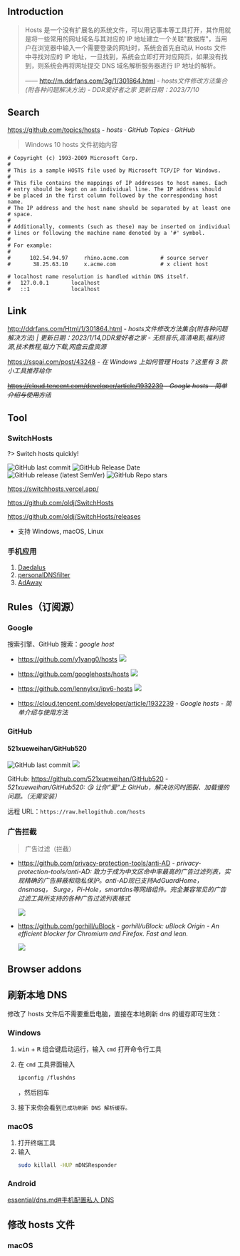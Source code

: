 ## Introduction

> Hosts 是一个没有扩展名的系统文件，可以用记事本等工具打开，其作用就是将一些常用的网址域名与其对应的 IP 地址建立一个关联"数据库"，当用户在浏览器中输入一个需要登录的网址时，系统会首先自动从 Hosts 文件中寻找对应的 IP 地址，一旦找到，系统会立即打开对应网页，如果没有找到，则系统会再将网址提交 DNS 域名解析服务器进行 IP 地址的解析。
> 
> —— http://m.ddrfans.com/3g/1/301864.html - *hosts文件修改方法集合(附各种问题解决方法) - DDR爱好者之家 更新日期：2023/7/10*

## Search

https://github.com/topics/hosts - *hosts · GitHub Topics · GitHub*



> Windows 10 hosts 文件初始内容

```shell
# Copyright (c) 1993-2009 Microsoft Corp.
#
# This is a sample HOSTS file used by Microsoft TCP/IP for Windows.
#
# This file contains the mappings of IP addresses to host names. Each
# entry should be kept on an individual line. The IP address should
# be placed in the first column followed by the corresponding host name.
# The IP address and the host name should be separated by at least one
# space.
#
# Additionally, comments (such as these) may be inserted on individual
# lines or following the machine name denoted by a '#' symbol.
#
# For example:
#
#      102.54.94.97     rhino.acme.com          # source server
#       38.25.63.10     x.acme.com              # x client host

# localhost name resolution is handled within DNS itself.
#	127.0.0.1       localhost
#	::1             localhost
```

## Link

http://ddrfans.com/Html/1/301864.html - _hosts文件修改方法集合(附各种问题解决方法) | 更新日期：2023/1/14,DDR爱好者之家 - 无损音乐,高清电影,福利资源,技术教程,磁力下载,网盘云盘资源_

https://sspai.com/post/43248 - *在 Windows 上如何管理 Hosts？这里有 3 款小工具推荐给你*

~~https://cloud.tencent.com/developer/article/1932239 - *Google hosts - 简单介绍与使用方法*~~


## Tool

### SwitchHosts

?> Switch hosts quickly!

![GitHub last commit](https://img.shields.io/github/last-commit/oldj/SwitchHosts?logo=github)
![GitHub Release Date](https://img.shields.io/github/release-date/oldj/SwitchHosts?logo=github)
![GitHub release (latest SemVer)](https://img.shields.io/github/v/release/oldj/SwitchHosts?logo=github)
![GitHub Repo stars](https://img.shields.io/github/stars/oldj/SwitchHosts?style=social)

<i class="fa fa-laptop"></i> https://switchhosts.vercel.app/

<i class="fa fa-github fa-lg"></i> https://github.com/oldj/SwitchHosts

https://github.com/oldj/SwitchHosts/releases
- 支持 Windows, macOS, Linux


### 手机应用

1. [Daedalus](os/mobile/mobile-app-list.md#daedalus)
2. [personalDNSfilter](os/mobile/mobile-app-list.md#personaldnsfilter)
3. [AdAway](os/mobile/mobile-app-list.md#adaway)

## Rules（订阅源）

### Google

搜索引擎、GitHub 搜索：_google host_

- https://github.com/y1yang0/hosts
    ![](https://flat.badgen.net/github/last-commit/y1yang0/hosts?icon=github&color=blue)

- https://github.com/googlehosts/hosts
    ![](https://flat.badgen.net/github/last-commit/googlehosts/hosts?icon=github&color=blue)

- https://github.com/lennylxx/ipv6-hosts
    ![](https://img.shields.io/github/last-commit/lennylxx/ipv6-hosts?color=blue&logo=github&style=flat-square)

- https://cloud.tencent.com/developer/article/1932239 - *Google hosts - 简单介绍与使用方法*

### GitHub

#### 521xueweihan/GitHub520

![GitHub last commit](https://img.shields.io/github/last-commit/521xueweihan/GitHub520?color=blue&logo=github&style=flat-square) ![](https://flat.badgen.net/github/last-commit/521xueweihan/GitHub520?icon=github&color=blue)

GitHub: https://github.com/521xueweihan/GitHub520 - *521xueweihan/GitHub520: :kissing_heart: 让你“爱”上 GitHub，解决访问时图裂、加载慢的问题。（无需安装）*

远程 URL：`https://raw.hellogithub.com/hosts`

### 广告拦截

> 广告过滤（拦截）

- https://github.com/privacy-protection-tools/anti-AD - *privacy-protection-tools/anti-AD: 致力于成为中文区命中率最高的广告过滤列表，实现精确的广告屏蔽和隐私保护。anti-AD现已支持AdGuardHome，dnsmasq， Surge，Pi-Hole，smartdns等网络组件。完全兼容常见的广告过滤工具所支持的各种广告过滤列表格式*
  
  ![](https://flat.badgen.net/github/last-commit/privacy-protection-tools/anti-AD?icon=github&color=blue)

- https://github.com/gorhill/uBlock - *gorhill/uBlock: uBlock Origin - An efficient blocker for Chromium and Firefox. Fast and lean.*
  
  ![](https://flat.badgen.net/github/last-commit/gorhill/uBlock?icon=github&color=blue)


## Browser addons


## 刷新本地 DNS

修改了 hosts 文件后不需要重启电脑，直接在本地刷新 dns 的缓存即可生效：

### Windows

1. <kbd>win</kbd> + <kbd>R</kbd> 组合键启动运行，输入 `cmd` 打开命令行工具
2. 在 `cmd` 工具界面输入

    ```bash
    ipconfig /flushdns
    ```

    ，然后回车
3. 接下来你会看到`已成功刷新 DNS 解析缓存。`

### macOS

1. 打开终端工具
2. 输入
    ```bash
    sudo killall -HUP mDNSResponder
    ```


### Android

[essential/dns.md#手机配置私人 DNS](essential/dns.md#手机配置私人-DNS)

## 修改 hosts 文件

### macOS

